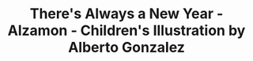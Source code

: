 ---
layout: portfolio
title: There's Always a New Year - Alzamon - Children's Illustration by Alberto Gonzalez
categories: 
    - homepage
    - illustration
pretty_category: Illustration
pretty_title: There's always a New Year
permalink: /portfolio/theres-always-new-year
sort_number: 15
masonryimage: /assets/images/portfolio/2020_i_newYear_edited@400w.jpg
fullsizeimage: /assets/images/portfolio/2020_i_newYear_edited@1500w.jpg
work_details:
    - Digital artwork, 2020
    - I originally drew this for a 2020 New Year celebration motif. Once 2020 turned into The Year That Ruined Everything, I couldn't stand to see this on <a href="/assets/images/portfolio/2020_i_happyNewYear@1500w.jpg" target="_blank">its original form</a> anymore so I removed all the 2020 references.

---
